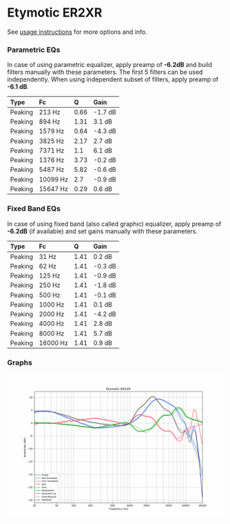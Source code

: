 # Etymotic ER2XR
See [usage instructions](https://github.com/jaakkopasanen/AutoEq#usage) for more options and info.

### Parametric EQs
In case of using parametric equalizer, apply preamp of **-6.2dB** and build filters manually
with these parameters. The first 5 filters can be used independently.
When using independent subset of filters, apply preamp of **-6.1 dB**.

| Type    | Fc       |    Q | Gain    |
|:--------|:---------|:-----|:--------|
| Peaking | 213 Hz   | 0.66 | -1.7 dB |
| Peaking | 894 Hz   | 1.31 | 3.1 dB  |
| Peaking | 1579 Hz  | 0.64 | -4.3 dB |
| Peaking | 3825 Hz  | 2.17 | 2.7 dB  |
| Peaking | 7371 Hz  | 1.1  | 6.1 dB  |
| Peaking | 1376 Hz  | 3.73 | -0.2 dB |
| Peaking | 5487 Hz  | 5.82 | -0.6 dB |
| Peaking | 10099 Hz | 2.7  | -0.9 dB |
| Peaking | 15647 Hz | 0.29 | 0.6 dB  |

### Fixed Band EQs
In case of using fixed band (also called graphic) equalizer, apply preamp of **-6.2dB**
(if available) and set gains manually with these parameters.

| Type    | Fc       |    Q | Gain    |
|:--------|:---------|:-----|:--------|
| Peaking | 31 Hz    | 1.41 | 0.2 dB  |
| Peaking | 62 Hz    | 1.41 | -0.3 dB |
| Peaking | 125 Hz   | 1.41 | -0.9 dB |
| Peaking | 250 Hz   | 1.41 | -1.8 dB |
| Peaking | 500 Hz   | 1.41 | -0.1 dB |
| Peaking | 1000 Hz  | 1.41 | 0.1 dB  |
| Peaking | 2000 Hz  | 1.41 | -4.2 dB |
| Peaking | 4000 Hz  | 1.41 | 2.8 dB  |
| Peaking | 8000 Hz  | 1.41 | 5.7 dB  |
| Peaking | 16000 Hz | 1.41 | 0.9 dB  |

### Graphs
![](./Etymotic%20ER2XR.png)